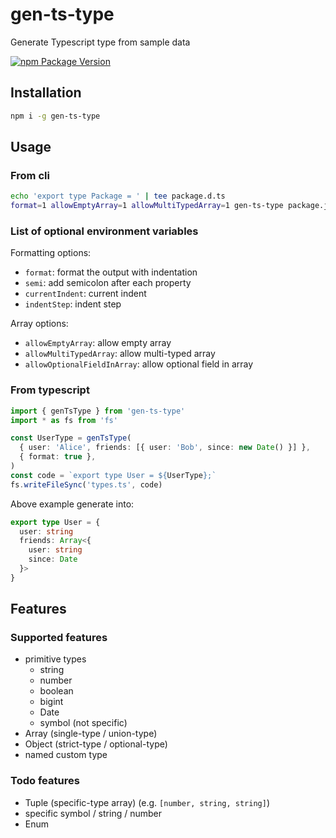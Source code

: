 # gen-ts-type

Generate Typescript type from sample data

[![npm Package Version](https://img.shields.io/npm/v/gen-ts-type.svg?maxAge=2592000)](https://www.npmjs.com/package/gen-ts-type)

## Installation

```bash
npm i -g gen-ts-type
```

## Usage

### From cli

```bash
echo 'export type Package = ' | tee package.d.ts
format=1 allowEmptyArray=1 allowMultiTypedArray=1 gen-ts-type package.json | tee -a package.d.ts
```

### List of optional environment variables

Formatting options:

- `format`: format the output with indentation
- `semi`: add semicolon after each property
- `currentIndent`: current indent
- `indentStep`: indent step

Array options:

- `allowEmptyArray`: allow empty array
- `allowMultiTypedArray`: allow multi-typed array
- `allowOptionalFieldInArray`: allow optional field in array

### From typescript

```typescript
import { genTsType } from 'gen-ts-type'
import * as fs from 'fs'

const UserType = genTsType(
  { user: 'Alice', friends: [{ user: 'Bob', since: new Date() }] },
  { format: true },
)
const code = `export type User = ${UserType};`
fs.writeFileSync('types.ts', code)
```

Above example generate into:

```typescript
export type User = {
  user: string
  friends: Array<{
    user: string
    since: Date
  }>
}
```

## Features

### Supported features

- primitive types
  - string
  - number
  - boolean
  - bigint
  - Date
  - symbol (not specific)
- Array (single-type / union-type)
- Object (strict-type / optional-type)
- named custom type

### Todo features

- Tuple (specific-type array) (e.g. `[number, string, string]`)
- specific symbol / string / number
- Enum
